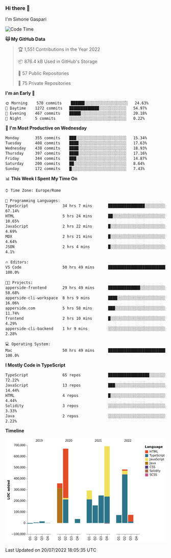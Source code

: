 ### Hi there 👋
I'm Simone Gaspari

<!--
**apperside/apperside** is a ✨ _special_ ✨ repository because its `README.md` (this file) appears on your GitHub profile.

Here are some ideas to get you started:

- 🔭 I’m currently working on ...
- 🌱 I’m currently learning ...
- 👯 I’m looking to collaborate on ...
- 🤔 I’m looking for help with ...
- 💬 Ask me about ...
- 📫 How to reach me: ...
- 😄 Pronouns: ...
- ⚡ Fun fact: ...
-->
<!--START_SECTION:waka-->
![Code Time](http://img.shields.io/badge/Code%20Time-0%20secs-blue)

**🐱 My GitHub Data** 

> 🏆 1,551 Contributions in the Year 2022
 > 
> 📦 876.4 kB Used in GitHub's Storage 
 > 
> 📜 57 Public Repositories 
 > 
> 🔑 75 Private Repositories  
 > 
**I'm an Early 🐤** 

```text
🌞 Morning    570 commits    ██████░░░░░░░░░░░░░░░░░░░   24.63% 
🌆 Daytime    1272 commits   █████████████░░░░░░░░░░░░   54.97% 
🌃 Evening    467 commits    █████░░░░░░░░░░░░░░░░░░░░   20.18% 
🌙 Night      5 commits      ░░░░░░░░░░░░░░░░░░░░░░░░░   0.22%

```
📅 **I'm Most Productive on Wednesday** 

```text
Monday       355 commits    ███░░░░░░░░░░░░░░░░░░░░░░   15.34% 
Tuesday      408 commits    ████░░░░░░░░░░░░░░░░░░░░░   17.63% 
Wednesday    438 commits    ████░░░░░░░░░░░░░░░░░░░░░   18.93% 
Thursday     397 commits    ████░░░░░░░░░░░░░░░░░░░░░   17.16% 
Friday       344 commits    ███░░░░░░░░░░░░░░░░░░░░░░   14.87% 
Saturday     200 commits    ██░░░░░░░░░░░░░░░░░░░░░░░   8.64% 
Sunday       172 commits    █░░░░░░░░░░░░░░░░░░░░░░░░   7.43%

```


📊 **This Week I Spent My Time On** 

```text
⌚︎ Time Zone: Europe/Rome

💬 Programming Languages: 
TypeScript               34 hrs 7 mins       ████████████████░░░░░░░░░   67.14% 
HTML                     5 hrs 24 mins       ██░░░░░░░░░░░░░░░░░░░░░░░   10.65% 
JavaScript               2 hrs 22 mins       █░░░░░░░░░░░░░░░░░░░░░░░░   4.69% 
MDX                      2 hrs 21 mins       █░░░░░░░░░░░░░░░░░░░░░░░░   4.64% 
JSON                     2 hrs 4 mins        █░░░░░░░░░░░░░░░░░░░░░░░░   4.1%

🔥 Editors: 
VS Code                  50 hrs 49 mins      █████████████████████████   100.0%

🐱‍💻 Projects: 
apperside-frontend       29 hrs 49 mins      ██████████████░░░░░░░░░░░   58.68% 
apperside-cli-workspace  8 hrs 9 mins        ████░░░░░░░░░░░░░░░░░░░░░   16.06% 
apperside.com            5 hrs 58 mins       ███░░░░░░░░░░░░░░░░░░░░░░   11.74% 
frontend                 2 hrs 10 mins       █░░░░░░░░░░░░░░░░░░░░░░░░   4.29% 
apperside-cli-backend    1 hr 9 mins         ░░░░░░░░░░░░░░░░░░░░░░░░░   2.28%

💻 Operating System: 
Mac                      50 hrs 49 mins      █████████████████████████   100.0%

```

**I Mostly Code in TypeScript** 

```text
TypeScript               65 repos            ██████████████████░░░░░░░   72.22% 
JavaScript               13 repos            ███░░░░░░░░░░░░░░░░░░░░░░   14.44% 
HTML                     4 repos             █░░░░░░░░░░░░░░░░░░░░░░░░   4.44% 
Solidity                 3 repos             ░░░░░░░░░░░░░░░░░░░░░░░░░   3.33% 
Java                     2 repos             ░░░░░░░░░░░░░░░░░░░░░░░░░   2.22%

```


**Timeline**

![Chart not found](https://raw.githubusercontent.com/apperside/apperside/main/charts/bar_graph.png) 


 Last Updated on 20/07/2022 18:05:35 UTC
<!--END_SECTION:waka-->
